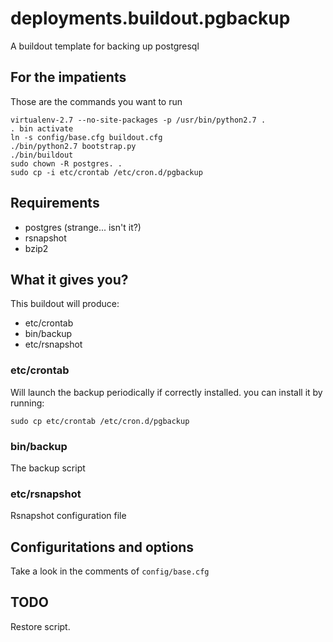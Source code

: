 deployments.buildout.pgbackup
=============================

A buildout template for backing up postgresql

For the impatients
------------------
Those are the commands you want to run
```
virtualenv-2.7 --no-site-packages -p /usr/bin/python2.7 .
. bin activate
ln -s config/base.cfg buildout.cfg
./bin/python2.7 bootstrap.py
./bin/buildout
sudo chown -R postgres. .
sudo cp -i etc/crontab /etc/cron.d/pgbackup
```

Requirements
------------
 - postgres (strange... isn't it?)
 - rsnapshot
 - bzip2

What it gives you?
------------------
This buildout will produce:
 - etc/crontab 
 - bin/backup
 - etc/rsnapshot

### etc/crontab ###
Will launch the backup periodically if correctly installed.
you can install it by running:
```
sudo cp etc/crontab /etc/cron.d/pgbackup
```
### bin/backup ###
The backup script

### etc/rsnapshot ###
Rsnapshot configuration file

Configuritations and options
----------------------------
Take a look in the comments of `config/base.cfg`

TODO
----
Restore script.
